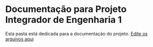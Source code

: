 # Documentação para Projeto Integrador de Engenharia 1

Esta pasta está dedicada para a documentação do projeto. [Edite os arquivos aqui](/documentacao/overleaf)
